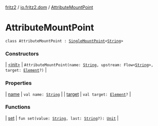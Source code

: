 [fritz2](../../index.md) / [io.fritz2.dom](../index.md) / [AttributeMountPoint](./index.md)

# AttributeMountPoint

`class AttributeMountPoint : `[`SingleMountPoint`](../../io.fritz2.binding/-single-mount-point/index.md)`<`[`String`](https://kotlinlang.org/api/latest/jvm/stdlib/kotlin/-string/index.html)`>`

### Constructors

| [&lt;init&gt;](-init-.md) | `AttributeMountPoint(name: `[`String`](https://kotlinlang.org/api/latest/jvm/stdlib/kotlin/-string/index.html)`, upstream: Flow<`[`String`](https://kotlinlang.org/api/latest/jvm/stdlib/kotlin/-string/index.html)`>, target: `[`Element`](https://kotlinlang.org/api/latest/jvm/stdlib/org.w3c.dom/-element/index.html)`?)` |

### Properties

| [name](name.md) | `val name: `[`String`](https://kotlinlang.org/api/latest/jvm/stdlib/kotlin/-string/index.html) |
| [target](target.md) | `val target: `[`Element`](https://kotlinlang.org/api/latest/jvm/stdlib/org.w3c.dom/-element/index.html)`?` |

### Functions

| [set](set.md) | `fun set(value: `[`String`](https://kotlinlang.org/api/latest/jvm/stdlib/kotlin/-string/index.html)`, last: `[`String`](https://kotlinlang.org/api/latest/jvm/stdlib/kotlin/-string/index.html)`?): `[`Unit`](https://kotlinlang.org/api/latest/jvm/stdlib/kotlin/-unit/index.html) |

